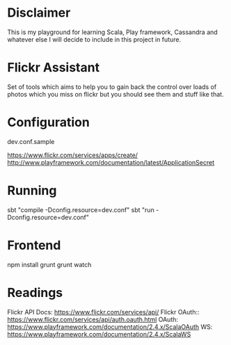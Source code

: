 Disclaimer
===========
This is my playground for learning Scala, Play framework, Cassandra and whatever else I will decide to include
in this project in future.


Flickr Assistant
=================================
Set of tools which aims to help you to gain back the control over loads of photos which you miss on flickr but you 
should see them and stuff like that. 

Configuration
==============
dev.conf.sample

https://www.flickr.com/services/apps/create/
http://www.playframework.com/documentation/latest/ApplicationSecret

Running
========
sbt "compile -Dconfig.resource=dev.conf"
sbt "run -Dconfig.resource=dev.conf"



Frontend
=========
npm install
grunt
grunt watch



Readings
=========
Flickr  API Docs: https://www.flickr.com/services/api/
Flickr OAuth:: https://www.flickr.com/services/api/auth.oauth.html
OAuth: https://www.playframework.com/documentation/2.4.x/ScalaOAuth
WS: https://www.playframework.com/documentation/2.4.x/ScalaWS

